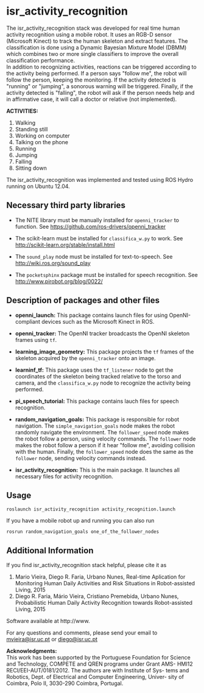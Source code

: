 # isr_activity_recognition

The isr_activity_recognition stack was developed for real time human activity recognition using a mobile robot. It uses an RGB-D sensor (Microsoft Kinect) to track the human skeleton and extract features. The classification is done using a Dynamic Bayesian Mixture Model (DBMM) which combines two or more single classifiers to improve the overall classification performance.  
In addition to recognizing activities, reactions can be triggered according to the activity being performed. If a person says "follow me", the robot will follow the person, keeping the monitoring. If the activity detected is "running" or "jumping", a sonorous warning will be triggered. Finally, if the activity detected is "falling", the robot will ask if the person needs help and in affirmative case, it will call a doctor or relative (not implemented).  

**ACTIVITIES:** 

1. Walking
2. Standing still
3. Working on computer
4. Talking on the phone
5. Running
6. Jumping
7. Falling
8. Sitting down

The isr_activity_recognition was implemented and tested using ROS Hydro running on Ubuntu 12.04.

## Necessary third party libraries

* The NITE library must be manually installed for `openni_tracker` to function. See https://github.com/ros-drivers/openni_tracker

* The scikit-learn must be installed for `classifica_w.py` to work. See http://scikit-learn.org/stable/install.html

* The `sound_play` node must be installed for text-to-speech. See http://wiki.ros.org/sound_play

* The `pocketsphinx` package must be installed for speech recognition. See http://www.pirobot.org/blog/0022/

## Description of packages and other files

* **openni_launch:** This package contains launch files for using OpenNI-compliant devices such as the Microsoft Kinect in ROS.

* **openni_tracker:** The OpenNI tracker broadcasts the OpenNI skeleton frames using `tf`.

* **learning_image_geometry:** This package projects the `tf` frames of the skeleton acquired by the `openni_tracker` onto an image.

* **learninf_tf:** This package uses the `tf_listener` node to get the coordinates of the skeleton being tracked relative to the torso and camera, and the `classifica_w.py` node to recognize the activity being performed.

* **pi_speech_tutorial:** This package contains lauch files for speech recognition.

* **random_navigation_goals:** This package is responsible for robot navigation. The `simple_navigation_goals` node makes the robot randomly navigate the environment. The `follower_speed` node makes the robot follow a person, using velocity commands. The `follower` node makes the robot follow a person if it hear "follow me", avoiding collision with the human. Finally, the `follower_speed` node does the same as the `follower` node, sending velocity commands instead. 

* **isr_activity_recognition:** This is the main package. It launches all necessary files for activity recognition. 

## Usage

```
roslaunch isr_activity_recognition activity_recognition.launch
```

If you have a mobile robot up and running you can also run
```
rosrun random_navigation_goals one_of_the_follower_nodes
```


## Additional Information

If you find isr_activity_recognition stack helpful, please cite it as

1. Mario Vieira, Diego R. Faria, Urbano Nunes, Real-time Aplication for Monitoring Human Daily Activities and Risk Situations in Robot-assisted Living, 2015
2. Diego R. Faria, Mário Vieira, Cristiano Premebida, Urbano Nunes, Probabilistic Human Daily Activity Recognition towards Robot-assisted Living, 2015


Software available at http://www.

For any questions and comments, please send your email to
mvieira@isr.uc.pt or diego@isr.uc.pt

**Acknowledgments:**                                                                                                        
This work has been supported by the Portuguese Foundation for Science
and  Technology,  COMPETE  and  QREN  programs  under  Grant  AMS-
HMI12  RECI/EEI-AUT/0181/2012.  The  authors  are  with  Institute  of  Sys-
tems and Robotics, Dept. of Electrical and Computer Engineering, Univer-
sity of Coimbra, Polo II, 3030-290 Coimbra, Portugal. 

